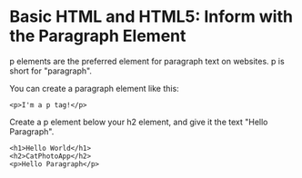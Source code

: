 # Basic HTML and HTML5: Inform with the Paragraph Element
p elements are the preferred element for paragraph text on websites. p is short for "paragraph".

You can create a paragraph element like this:
```
<p>I'm a p tag!</p>
```

Create a p element below your h2 element, and give it the text "Hello Paragraph".

```
<h1>Hello World</h1>
<h2>CatPhotoApp</h2>
<p>Hello Paragraph</p>
```